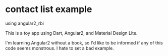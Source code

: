 # contact list example

using angular2_rbi

This is a toy app using Dart, Angular2, and Material Design Lite.

I'm learning Angular2 without a book, so I'd like to be informed if any of 
this code seems monstrous. I hate to set a bad example.

